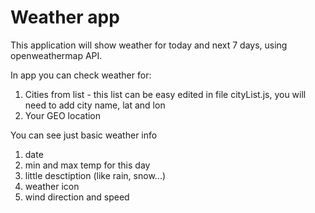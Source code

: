 # Weather app
This application will show weather for today and next 7 days, using openweathermap API.

In app you can check weather for: 
1. Cities from list - this list can be easy edited in file cityList.js, you will need to add city name, lat and lon
1. Your GEO location

You can see just basic weather info
1. date
1. min and max temp for this day
1. little desctiption (like rain, snow...)
1. weather icon
1. wind direction and speed




